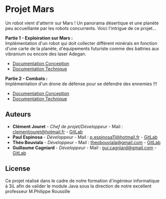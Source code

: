 # Projet Mars

Un robot vient d'atterrir sur Mars ! Un panorama désertique et une planète peu accueillante par les robots
concurrents. Voici l'intrigue de ce projet...

**Partie 1 - Exploiration sur Mars :**  
Implémentation d'un robot qui doit collecter différent minérais en fonction d'une carte de la planète, d'équipements futuriste comme des battries aux vibranium ou encore des laser Adegan.

* [Documentation Conception]()
* [Documentation Technique]()


**Partie 2 - Combats :**   
Implémentation d'un drone de défense pour se défendre des ennemies !!!

* [Documentation Conception]()
* [Documentation Technique]()

## Auteurs

* **Clément Jouret** - *Chef de projet/Développeur* - Mail : clementjouret@hotmail.fr - [GitLab](https://rodez.3il.fr/gitlab/c.jouret.19)
* **Paul Espinosa** - *Développeur* - Mail : p.espinosa11@hotmail.fr - [GitLab](https://rodez.3il.fr/gitlab/p.espinosa.19)
* **Théo Bouviala** - *Développeur* - Mail : theobouviala@gmail.com - [GitLab](https://rodez.3il.fr/gitlab/t.bouviala.19)
* **Guillaume Cagniard** - *Développeur* - Mail : gui.cagniard@gmail.com - [GitLab](https://rodez.3il.fr/gitlab/g.cagniard.19)

## License

Ce projet réalisé dans le cadre de notre formation d'ingénieur informatique à 3iL afin de valider le module Java sous la direction de notre excellent professeur M.Philippe Roussille



